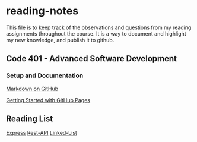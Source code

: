 <h1> reading-notes </h1>

This file is to keep track of the observations and questions from my reading assignments throughout the course. It is a way to document and highlight my new knowledge, and publish it to github.

<h2>Code 401 - Advanced Software Development</h2>





<h3>Setup and Documentation</h3>

[Markdown on GitHub](https://docs.github.com/en/get-started/writing-on-github/getting-started-with-writing-and-formatting-on-github/basic-writing-and-formatting-syntax)<br/>

[Getting Started with GitHub Pages](https://docs.github.com/en/pages/quickstart)


<h2>Reading List</h2>

[Express](./EXPRESS.md)
[Rest-API](./REST-API.md)
[Linked-List](./Linked-Lists.md)